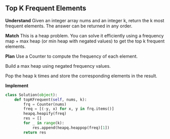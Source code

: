 ## Top K Frequent Elements
**Understand**
Given an integer array nums and an integer k, return the k most frequent elements. The answer can be returned in any order.

**Match**
This is a heap problem. You can solve it efficiently using a frequency map + max heap (or min heap with negated values) to get the top k frequent elements.

**Plan**
Use a Counter to compute the frequency of each element.

Build a max heap using negated frequency values.

Pop the heap k times and store the corresponding elements in the result.

**Implement**
```python
class Solution(object):
    def topKFrequent(self, nums, k):
        frq = Counter(nums)
        freq = [(-y, x) for x, y in frq.items()]
        heapq.heapify(freq)
        res = []
        for _ in range(k):
            res.append(heapq.heappop(freq)[1])
        return res
```
